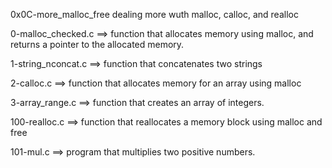 0x0C-more_malloc_free
dealing more wuth malloc, calloc, and realloc

0-malloc_checked.c ==> function that allocates memory using malloc, and returns a pointer to the allocated memory.

1-string_nconcat.c ==> function that concatenates two strings

2-calloc.c ==> function that allocates memory for an array using malloc

3-array_range.c ==> function that creates an array of integers.

100-realloc.c ==> function that reallocates a memory block using malloc and free

101-mul.c ==>  program that multiplies two positive numbers.
